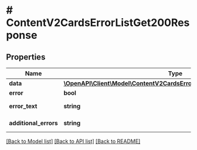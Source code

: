 # # ContentV2CardsErrorListGet200Response

## Properties

Name | Type | Description | Notes
------------ | ------------- | ------------- | -------------
**data** | [**\OpenAPI\Client\Model\ContentV2CardsErrorListGet200ResponseDataInner[]**](ContentV2CardsErrorListGet200ResponseDataInner.md) |  | [optional]
**error** | **bool** | Флаг ошибки. | [optional]
**error_text** | **string** | Описание ошибки. | [optional]
**additional_errors** | **string** | Дополнительные ошибки. | [optional]

[[Back to Model list]](../../README.md#models) [[Back to API list]](../../README.md#endpoints) [[Back to README]](../../README.md)
